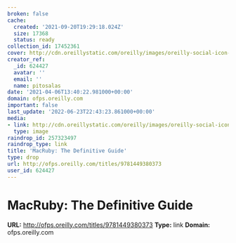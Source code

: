 ```yaml
---
broken: false
cache:
  created: '2021-09-20T19:29:18.024Z'
  size: 17368
  status: ready
collection_id: 17452361
cover: http://cdn.oreillystatic.com/oreilly/images/oreilly-social-icon-120.png
creator_ref:
  _id: 624427
  avatar: ''
  email: ''
  name: pitosalas
date: '2021-04-06T13:40:22.981000+00:00'
domain: ofps.oreilly.com
important: false
last_update: '2022-06-23T22:43:23.861000+00:00'
media:
- link: http://cdn.oreillystatic.com/oreilly/images/oreilly-social-icon-120.png
  type: image
raindrop_id: 257323497
raindrop_type: link
title: 'MacRuby: The Definitive Guide'
type: drop
url: http://ofps.oreilly.com/titles/9781449380373
user_id: 624427
---
```


# MacRuby: The Definitive Guide

**URL:** http://ofps.oreilly.com/titles/9781449380373
**Type:** link
**Domain:** ofps.oreilly.com
